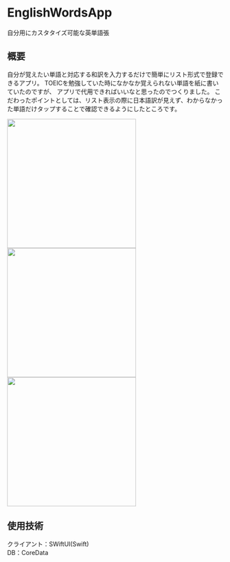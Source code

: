 # EnglishWordsApp
自分用にカスタタイズ可能な英単語張

## 概要
自分が覚えたい単語と対応する和訳を入力するだけで簡単にリスト形式で登録できるアプリ。
TOEICを勉強していた時になかなか覚えられない単語を紙に書いていたのですが、
アプリで代用できればいいなと思ったのでつくりました。
こだわったポイントとしては、リスト表示の際に日本語訳が見えず、わからなかった単語だけタップすることで確認できるようにしたところです。


<img src="https://user-images.githubusercontent.com/72590721/163557404-420687c3-5d9f-4303-ac47-ce105926e07f.png" width="300"> <img src="https://user-images.githubusercontent.com/72590721/163557415-f82424fd-a546-49b1-a6ee-673d3b711a2a.png" width="300"> <img src="https://user-images.githubusercontent.com/72590721/163557419-2b8b9359-37cb-4186-804e-b0fac70c2a33.png" width="300">


## 使用技術
クライアント：SWiftUI(Swift)  
DB：CoreData

